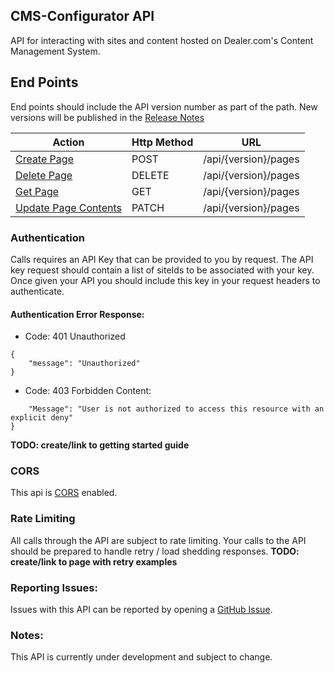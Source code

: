 **CMS-Configurator API**
----
API for interacting with sites and content hosted on Dealer.com's Content Management System. 

## End Points
End points should include the API version number as part of the path. New versions will be published in the [Release Notes](./release-notes.md)

| Action | Http Method | URL |
| ---- | ---- | ---- |
| [Create Page](./endpoints/pages/create.md) | POST | /api/{version}/pages |
| [Delete Page](./endpoints/pages/delete.md) | DELETE | /api/{version}/pages |
| [Get Page](./endpoints/pages/get.md) | GET | /api/{version}/pages |
| [Update Page Contents](./endpoints/pages/update.md) | PATCH | /api/{version}/pages |
  
### Authentication
Calls requires an API Key that can be provided to you by request. The API key request should contain a list of siteIds to be associated with your key. Once given your API you should include this key in your request headers to authenticate. 
#### Authentication Error Response:
* Code: 401 Unauthorized
```
{
    "message": "Unauthorized"
}
```
* Code: 403 Forbidden
Content: 
```{
    "Message": "User is not authorized to access this resource with an explicit deny"
}
```
**TODO: create/link to getting started guide**

### CORS
This api is [CORS](https://developer.mozilla.org/en-US/docs/Web/HTTP/CORS) enabled.

### Rate Limiting 
All calls through the API are subject to rate limiting. Your calls to the API should be prepared to handle retry / load shedding responses. 
**TODO: create/link to page with retry examples**  

### Reporting Issues: 
Issues with this API can be reported by opening a [GitHub Issue](https://docs.github.com/en/issues/tracking-your-work-with-issues/creating-an-issue). 

### **Notes:**
This API is currently under development and subject to change.

